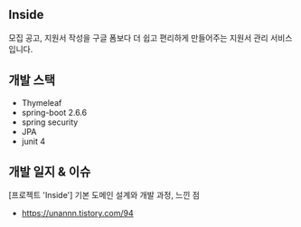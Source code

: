 ## Inside
모집 공고, 지원서 작성을 구글 폼보다 더 쉽고 편리하게 만들어주는 지원서 관리 서비스입니다.

## 개발 스택

- Thymeleaf 
- spring-boot 2.6.6
- spring security
- JPA
- junit 4


## 개발 일지 & 이슈

[프로젝트 'Inside'] 기본 도메인 설계와 개발 과정, 느낀 점
- https://unannn.tistory.com/94
